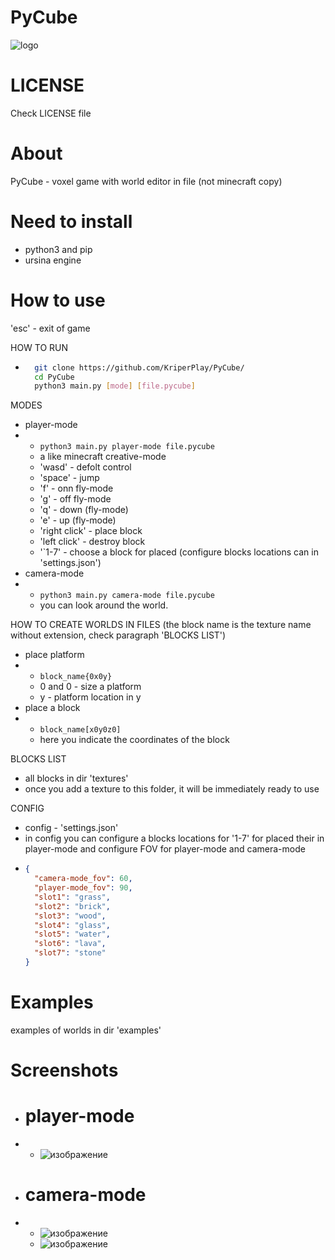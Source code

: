 # PyCube

![logo](https://github.com/user-attachments/assets/84f75835-c0b9-419c-9aa1-70ed93e52619)

# LICENSE
Check LICENSE file

# About
PyCube - voxel game with world editor in file
(not minecraft copy)

# Need to install
* python3 and pip
* ursina engine

# How to use
'esc' - exit of game

HOW TO RUN
* ```bash
    git clone https://github.com/KriperPlay/PyCube/
    cd PyCube
    python3 main.py [mode] [file.pycube]
    ```
  
MODES
* player-mode
* * ```python3 main.py player-mode file.pycube```
  * a like minecraft creative-mode
  * 'wasd' - defolt control
  * 'space' - jump
  * 'f' - onn fly-mode
  * 'g' - off fly-mode
  * 'q' - down (fly-mode)
  * 'e' - up (fly-mode)
  * 'right click' - place block
  * 'left click' - destroy block
  * '`1-7' - choose a block for placed (configure blocks locations can in 'settings.json')
* camera-mode
* * ```python3 main.py camera-mode file.pycube```
  * you can look around the world.

HOW TO CREATE WORLDS IN FILES
(the block name is the texture name without extension, check paragraph 'BLOCKS LIST')
* place platform
* * ```block_name{0x0y}```
  * 0 and 0 - size a platform
  * y - platform location in y
* place a block
* * ```block_name[x0y0z0]```
  * here you indicate the coordinates of the block

BLOCKS LIST
* all blocks in dir 'textures'
* once you add a texture to this folder, it will be immediately ready to use

CONFIG
* config - 'settings.json'
* in config you can configure a blocks locations for '1-7' for placed their in player-mode and configure FOV for player-mode and camera-mode
* ```json
  {
    "camera-mode_fov": 60,
    "player-mode_fov": 90,
    "slot1": "grass",
    "slot2": "brick",
    "slot3": "wood",
    "slot4": "glass",
    "slot5": "water",
    "slot6": "lava",
    "slot7": "stone"
  }
  ```

# Examples
examples of worlds in dir 'examples'

# Screenshots
* # player-mode
* * ![изображение](https://github.com/user-attachments/assets/36fd2f68-957e-4968-be4f-2a5e64dff075)
* # camera-mode
* * ![изображение](https://github.com/user-attachments/assets/38f34372-f64d-409d-80a6-b2cdeff7e33c)
  * ![изображение](https://github.com/user-attachments/assets/9ca1c714-0315-4fcc-97ca-93a4f2da4d5d)

